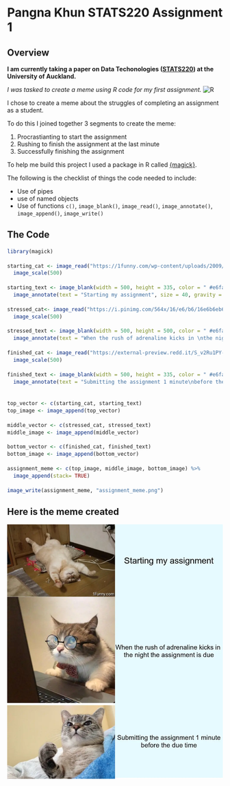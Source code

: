 # Pangna Khun STATS220 Assignment 1

## Overview

**I am currently taking a paper on Data Techonologies ([STATS220](https://courseoutline.auckland.ac.nz/dco/course/STATS/220/1213)) at the University of Auckland.**

*I was tasked to create a meme using R code for my first assignment.*
![R](https://upload.wikimedia.org/wikipedia/commons/thumb/1/1b/R_logo.svg/800px-R_logo.svg.png)


I chose to create a meme about the struggles of completing an assignment as a student. 

To do this I joined together 3 segments to create the meme:

1. Procrastianting to start the assignment
2. Rushing to finish the assignment at the last minute
3. Successfully finishing the assignment 

To help me build this project I used a package in R called [{magick}](https://cran.r-project.org/web/packages/magick/vignettes/intro.html). 

The following is the checklist of things the code needed to include:

* Use of pipes
* use of named objects
* Use of functions `c()`, `image_blank()`, `image_read()`, `image_annotate()`, `image_append()`, `image_write()`

## The Code

```r 
library(magick)

starting_cat <- image_read("https://1funny.com/wp-content/uploads/2009/05/tired-cat.jpeg") %>% 
  image_scale(500) 

starting_text <- image_blank(width = 500, height = 335, color = " #e6faff") %>%
  image_annotate(text = "Starting my assignment", size = 40, gravity = "center")

stressed_cat<- image_read("https://i.pinimg.com/564x/16/e6/b6/16e6b6eb6cc6543ed1752290f5b13b71.jpg") %>%
  image_scale(500) 

stressed_text <- image_blank(width = 500, height = 500, color = " #e6faff") %>%
  image_annotate(text = "When the rush of adrenaline kicks in \nthe night the assignment is due", size = 30, gravity = "center")

finished_cat <- image_read("https://external-preview.redd.it/S_v2Ru1PY-LUR_lqJ-OF64vuei6hneXF0bfob9K9AYQ.jpg?auto=webp&s=72fc78ca6d2643674b654e9d158ae30c3a131158") %>%
  image_scale(500) 

finished_text <- image_blank(width = 500, height = 335, color = " #e6faff") %>%
  image_annotate(text = "Submitting the assignment 1 minute\nbefore the due time", size = 30, gravity = "center")


top_vector <- c(starting_cat, starting_text)
top_image <- image_append(top_vector)

middle_vector <- c(stressed_cat, stressed_text)
middle_image <- image_append(middle_vector)

bottom_vector <- c(finished_cat, finished_text)
bottom_image <- image_append(bottom_vector)

assignment_meme <- c(top_image, middle_image, bottom_image) %>%
  image_append(stack= TRUE) 

image_write(assignment_meme, "assignment_meme.png")
```

## Here is the meme created

![meme that was created](assignment_meme.png)
